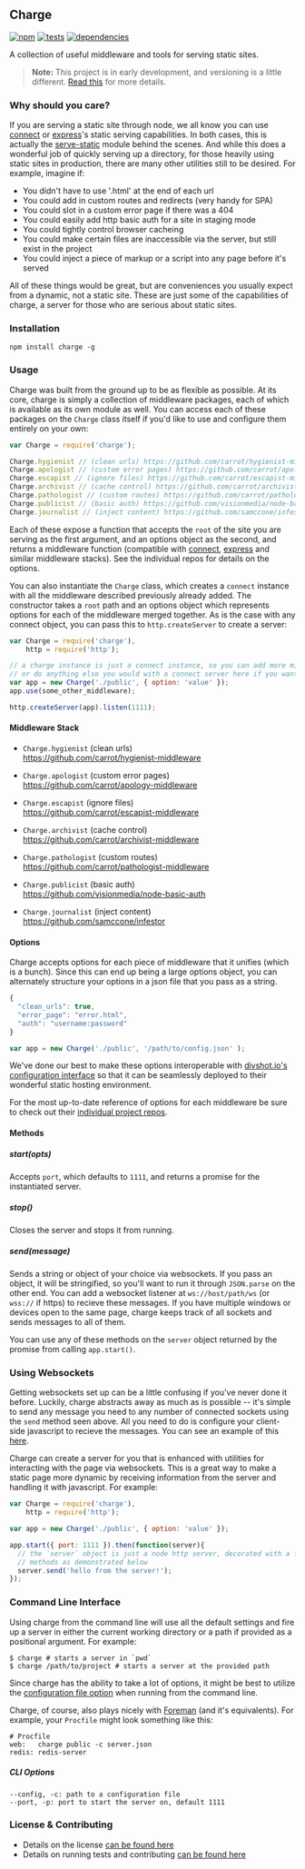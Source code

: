 Charge
------

[![npm](http://img.shields.io/npm/v/charge.svg?style=flat)](https://badge.fury.io/js/charge) [![tests](http://img.shields.io/travis/carrot/charge/master.svg?style=flat)](https://travis-ci.org/carrot/charge) [![dependencies](http://img.shields.io/gemnasium/carrot/charge.svg?style=flat)](https://david-dm.org/carrot/charge)

A collection of useful middleware and tools for serving static sites.

> **Note:** This project is in early development, and versioning is a little different. [Read this](http://markup.im/#q4_cRZ1Q) for more details.

### Why should you care?

If you are serving a static site through node, we all know you can use [connect]() or [express]()'s static serving capabilities. In both cases, this is actually the [serve-static]() module behind the scenes. And while this does a wonderful job of quickly serving up a directory, for those heavily using static sites in production, there are many other utilities still to be desired. For example, imagine if:

- You didn't have to use '.html' at the end of each url
- You could add in custom routes and redirects (very handy for SPA)
- You could slot in a custom error page if there was a 404
- You could easily add http basic auth for a site in staging mode
- You could tightly control browser cacheing
- You could make certain files are inaccessible via the server, but still exist in the project
- You could inject a piece of markup or a script into any page before it's served

All of these things would be great, but are conveniences you usually expect from a dynamic, not a static site. These are just some of the capabilities of charge, a server for those who are serious about static sites.

### Installation

`npm install charge -g`

### Usage

Charge was built from the ground up to be as flexible as possible. At its core, charge is simply a collection of middleware packages, each of which is available as its own module as well. You can access each of these packages on the `Charge` class itself if you'd like to use and configure them entirely on your own:

```js
var Charge = require('charge');

Charge.hygienist // (clean urls) https://github.com/carrot/hygienist-middleware
Charge.apologist // (custom error pages) https://github.com/carrot/apologist-middleware
Charge.escapist // (ignore files) https://github.com/carrot/escapist-middleware
Charge.archivist // (cache control) https://github.com/carrot/archivist-middleware
Charge.pathologist // (custom routes) https://github.com/carrot/pathologist-middleware
Charge.publicist // (basic auth) https://github.com/visionmedia/node-basic-auth
Charge.journalist // (inject content) https://github.com/samccone/infestor
```

Each of these expose a function that accepts the `root` of the site you are serving as the first argument, and an options object as the second, and returns a middleware function (compatible with [connect](http://www.senchalabs.org/connect/), [express](http://expressjs.com/4x/api.html#middleware) and similar middleware stacks). See the individual repos for details on the options.

You can also instantiate the `Charge` class, which creates a `connect` instance with all the middleware described previously already added. The constructor takes a `root` path and an options object which represents options for each of the middleware merged together. As is the case with any connect object, you can pass this to `http.createServer` to create a server:

```js
var Charge = require('charge'),
    http = require('http');

// a charge instance is just a connect instance, so you can add more middleware
// or do anything else you would with a connect server here if you want
var app = new Charge('./public', { option: 'value' });
app.use(some_other_middleware);

http.createServer(app).listen(1111);
```

#### Middleware Stack

- `Charge.hygienist` (clean urls)  
https://github.com/carrot/hygienist-middleware

- `Charge.apologist` (custom error pages)  
https://github.com/carrot/apology-middleware

- `Charge.escapist` (ignore files)  
https://github.com/carrot/escapist-middleware

- `Charge.archivist` (cache control)  
https://github.com/carrot/archivist-middleware

- `Charge.pathologist` (custom routes)  
https://github.com/carrot/pathologist-middleware

- `Charge.publicist` (basic auth)  
https://github.com/visionmedia/node-basic-auth

- `Charge.journalist` (inject content)  
https://github.com/samccone/infestor


#### Options

Charge accepts options for each piece of middleware that it unifies (which is a bunch). Since this can end up being a large options object, you can alternately structure your options in a json file that you pass as a string.

```js
{
  "clean_urls": true,
  "error_page": "error.html",
  "auth": "username:password"
}
```

```js
var app = new Charge('./public', '/path/to/config.json' );
```

We've done our best to make these options interoperable with [divshot.io's configuration interface](http://docs.divshot.com/guides/configuration) so that it can be seamlessly deployed to their wonderful static hosting environment.

For the most up-to-date reference of options for each middleware be sure to check out their [individual project repos](#middleware-stack).

#### Methods

##### start(opts)
Accepts `port`, which defaults to `1111`, and returns a promise for the instantiated server.

##### stop()
Closes the server and stops it from running.

##### send(message)
Sends a string or object of your choice via websockets. If you pass an object, it will be stringified, so you'll want to run it through `JSON.parse` on the other end. You can add a websocket listener at `ws://host/path/ws` (or `wss://` if https) to recieve these messages. If you have multiple windows or devices open to the same page, charge keeps track of all sockets and sends messages to all of them.

You can use any of these methods on the `server` object returned by the promise from calling `app.start()`.

### Using Websockets

Getting websockets set up can be a little confusing if you've never done it before. Luckily, charge abstracts away as much as is possible -- it's simple to send any message you need to any number of connected sockets using the `send` method seen above. All you need to do is configure your client-side javascript to recieve the messages. You can see an example of this [here](#).

Charge can create a server for you that is enhanced with utilities for interacting with the page via websockets. This is a great way to make a static page more dynamic by receiving information from the server and handling it with javascript. For example:

```js
var Charge = require('charge'),
    http = require('http');

var app = new Charge('./public', { option: 'value' });

app.start({ port: 1111 }).then(function(server){
  // the `server` object is just a node http server, decorated with a few extra
  // methods as demonstrated below
  server.send('hello from the server!');
});
```

### Command Line Interface

Using charge from the command line will use all the default settings and fire up a server in either the current working directory or a path if provided as a positional argument. For example:

```
$ charge # starts a server in `pwd`
$ charge /path/to/project # starts a server at the provided path
```

Since charge has the ability to take a lot of options, it might be best to utilize the [configuration file option](#options) when running from the command line.

Charge, of course, also plays nicely with [Foreman](https://github.com/ddollar/foreman) (and it's equivalents). For example, your `Procfile` might look something like this:

```
# Procfile
web:   charge public -c server.json
redis: redis-server
```

##### CLI Options

```
--config, -c: path to a configuration file
--port, -p: port to start the server on, default 1111
```

### License & Contributing

- Details on the license [can be found here](LICENSE.md)
- Details on running tests and contributing [can be found here](contributing.md)
